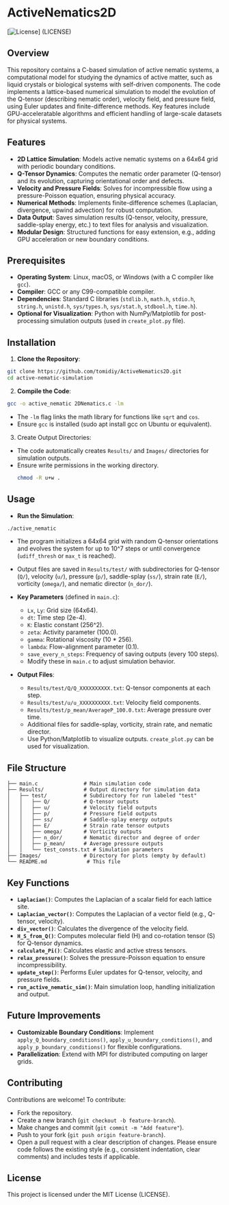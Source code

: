 # ActiveNematics2D
[![License](https://img.shields.io/badge/License-MIT-blue.svg)] (LICENSE)

## Overview
This repository contains a C-based simulation of active nematic systems, a computational model for studying the dynamics of active matter, such as liquid crystals or biological systems with self-driven components. The code implements a lattice-based numerical simulation to model the evolution of the Q-tensor (describing nematic order), velocity field, and pressure field, using Euler updates and finite-difference methods. Key features include GPU-acceleratable algorithms and efficient handling of large-scale datasets for physical systems.

## Features
- **2D Lattice Simulation**: Models active nematic systems on a 64x64 grid with periodic boundary conditions.
- **Q-Tensor Dynamics**: Computes the nematic order parameter (Q-tensor) and its evolution, capturing orientational order and defects.
- **Velocity and Pressure Fields**: Solves for incompressible flow using a pressure-Poisson equation, ensuring physical accuracy.
- **Numerical Methods**: Implements finite-difference schemes (Laplacian, divergence, upwind advection) for robust computation.
- **Data Output**: Saves simulation results (Q-tensor, velocity, pressure, saddle-splay energy, etc.) to text files for analysis and visualization.
- **Modular Design**: Structured functions for easy extension, e.g., adding GPU acceleration or new boundary conditions.


## Prerequisites
- **Operating System**: Linux, macOS, or Windows (with a C compiler like `gcc`).
- **Compiler**: GCC or any C99-compatible compiler.
- **Dependencies**: Standard C libraries (`stdlib.h`, `math.h`, `stdio.h`, `string.h`, `unistd.h`, `sys/types.h`, `sys/stat.h`, `stdbool.h`, `time.h`).
- **Optional for Visualization**: Python with NumPy/Matplotlib for post-processing simulation outputs (used in `create_plot.py` file).

## Installation
1. **Clone the Repository**:
```bash
git clone https://github.com/tomidiy/ActiveNematics2D.git
cd active-nematic-simulation
```

2. **Compile the Code**:
```bash
gcc -o active_nematic 2DNematics.c -lm
```
- The `-lm` flag links the math library for functions like `sqrt` and `cos`.
- Ensure `gcc` is installed (sudo apt install gcc on Ubuntu or equivalent).

3. Create Output Directories:
- The code automatically creates `Results/` and `Images/` directories for simulation outputs.
- Ensure write permissions in the working directory.
  ```bash
  chmod -R u+w .
  ```

## Usage
- **Run the Simulation**:
```bash
./active_nematic
```
  - The program initializes a 64x64 grid with random Q-tensor orientations and evolves the system for up to 10^7 steps or until convergence  (`udiff_thresh` or `max_t` is reached).
  - Output files are saved in `Results/test/` with subdirectories for Q-tensor (`Q/`), velocity (`u/`), pressure (`p/`), saddle-splay   (`ss/`), strain rate (`E/`), vorticity (`omega/`), and nematic director (`n_dor/`).

- **Key Parameters** (defined in `main.c`):
  - `Lx`, `Ly`: Grid size (64x64).
  - `dt`: Time step (2e-4).
  - `K`: Elastic constant (256^2).
  - `zeta`: Activity parameter (100.0).
  - `gamma`: Rotational viscosity (10 * 256).
  - `lambda`: Flow-alignment parameter (0.1).
  - `save_every_n_steps`: Frequency of saving outputs (every 100 steps).
  - Modify these in `main.c` to adjust simulation behavior.

- **Output Files**:
  - `Results/test/Q/Q_XXXXXXXXXX.txt`: Q-tensor components at each step.
  - `Results/test/u/u_XXXXXXXXXX.txt`: Velocity field components.
  - `Results/test/p_mean/AverageP_100.0.txt`: Average pressure over time.
  - Additional files for saddle-splay, vorticity, strain rate, and nematic director.
  - Use Python/Matplotlib to visualize outputs. `create_plot.py` can be used for visualization.

## File Structure
```active-nematic-simulation/
├── main.c               # Main simulation code
├── Results/             # Output directory for simulation data
│   ├── test/            # Subdirectory for run labeled "test"
│   │   ├── Q/           # Q-tensor outputs
│   │   ├── u/           # Velocity field outputs
│   │   ├── p/           # Pressure field outputs
│   │   ├── ss/          # Saddle-splay energy outputs
│   │   ├── E/           # Strain rate tensor outputs
│   │   ├── omega/       # Vorticity outputs
│   │   ├── n_dor/       # Nematic director and degree of order
│   │   ├── p_mean/      # Average pressure outputs
│   │   └── test_consts.txt # Simulation parameters
├── Images/              # Directory for plots (empty by default)
└── README.md             # This file
```

## Key Functions
- **`Laplacian()`**: Computes the Laplacian of a scalar field for each lattice site.
- **`Laplacian_vector()`**: Computes the Laplacian of a vector field (e.g., Q-tensor, velocity).
- **`div_vector()`**: Calculates the divergence of the velocity field.
- **`H_S_from_Q()`**: Computes molecular field (H) and co-rotation tensor (S) for Q-tensor dynamics.
- **`calculate_Pi()`**: Calculates elastic and active stress tensors.
- **`relax_pressure()`**: Solves the pressure-Poisson equation to ensure incompressibility.
- **`update_step()`**: Performs Euler updates for Q-tensor, velocity, and pressure fields.
- **`run_active_nematic_sim()`**: Main simulation loop, handling initialization and output.

## Future Improvements
- **Customizable Boundary Conditions**: Implement `apply_Q_boundary_conditions()`, `apply_u_boundary_conditions()`, and `apply_p_boundary_conditions()` for flexible configurations.
- **Parallelization**: Extend with MPI for distributed computing on larger grids.



## Contributing
Contributions are welcome! To contribute:
- Fork the repository.
- Create a new branch (`git checkout -b feature-branch`).
- Make changes and commit (`git commit -m "Add feature"`).
- Push to your fork (`git push origin feature-branch`).
- Open a pull request with a clear description of changes.
Please ensure code follows the existing style (e.g., consistent indentation, clear comments) and includes tests if applicable.

## License
This project is licensed under the MIT License (LICENSE).


